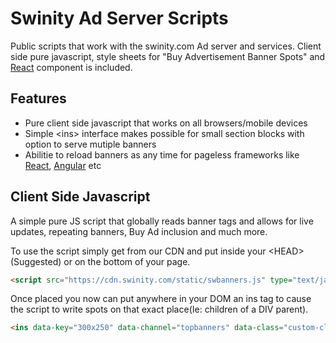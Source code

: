# Swinity Ad Server Scripts
Public scripts that work with the swinity.com Ad server and services. Client side pure javascript, style sheets for
 "Buy Advertisement Banner Spots" and [React](https://reactjs.org) component is included.
 
## Features
- Pure client side javascript that works on all browsers/mobile devices
- Simple &lt;ins&gt; interface makes possible for small section blocks with option to serve mutiple banners 
- Abilitie to reload banners as any time for pageless frameworks like [React](https://reactjs.org), [Angular](https://angular.io) etc

## Client Side Javascript
A simple pure JS script that globally reads banner tags and allows for live updates, repeating banners, Buy Ad inclusion and much more.

To use the script simply get from our CDN and put inside your &lt;HEAD&gt;(Suggested) or on the bottom of your page.

```HTML
<script src="https://cdn.swinity.com/static/swbanners.js" type="text/javascript"/>
```

Once placed you now can put anywhere in your DOM an ins tag to cause the script to write spots on that exact place(Ie: children of a DIV parent).

```HTML
<ins data-key="300x250" data-channel="topbanners" data-class="custom-class" count="2" data-minbuyads="1" />

```



